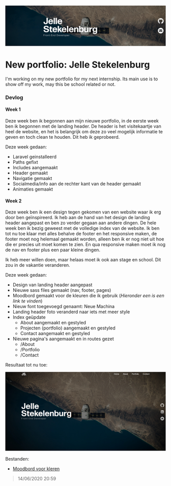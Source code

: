![Test Image 1](Assets/linkedin.png)
# New portfolio: Jelle Stekelenburg

I'm working on my new portfolio for my next internship.
Its main use is to show off my work, may this be school related or not.

### Devlog
#### Week 1 
Deze week ben ik begonnen aan mijn nieuwe portfolio, in de eerste week ben ik begonnen met de landing header.
De header is het visitekaartje van heel de website, en het is belangrijk om deze zo veel mogelijk informatie te geven en toch clean te houden. Dit heb ik geprobeerd.

Deze week gedaan:
* Laravel geinstalleerd
* Paths gefixt
* Includes aangemaakt
* Header gemaakt
* Navigatie gemaakt
* Socialmedia/info aan de rechter kant van de header gemaakt
* Animaties gemaakt

#### Week 2
Deze week ben ik een design tegen gekomen van een website waar ik erg door ben geïnspireerd. Ik heb aan de hand van het design de landing header aangepast en ben zo verder gegaan aan andere dingen. De hele week ben ik bezig geweest met de volledige index van de website. Ik ben tot nu toe klaar met alles behalve de footer en het responsive maken, de footer moet nog helemaal gemaakt worden, alleen ben ik er nog niet uit hoe die er precies uit moet komen te zien. En qua responsive maken moet ik nog de nav en footer plus een paar kleine dingen.

Ik heb meer willen doen, maar helaas moet ik ook aan stage en school.
Dit zou in de vakantie veranderen.

Deze week gedaan:
* Design van landing header aangepast
* Nieuwe sass files gemaakt (nav, footer, pages)
* Moodbord gemaakt voor de kleuren die ik gebruik (*Hieronder een is een link te vinden*)
* Nieuw font toegevoegd genaamt: Neue Machina
* Landing header foto veranderd naar iets met meer style
* Index geüpdate
    * About aangemaakt en gestyled
    * Projecten (portfolio) aangemaakt en gestyled
    * Contact aangemaakt en gestyled
* Nieuwe pagina's aangemaakt en in routes gezet
    * /About
    * /Portfolio
    * /Contact

    

Resultaat tot nu toe:

![Test_image_1](Assets/screen.jpg)


Bestanden:
- [Moodbord voor kleren](https://xd.adobe.com/view/af63fad7-4372-4584-4e50-7731fd0b9444-d952/)

> 14/06/2020 20:59
